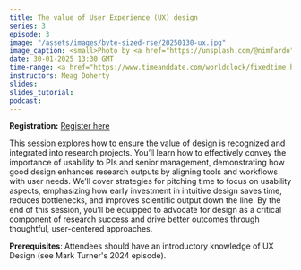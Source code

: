 ```yaml
---
title: The value of User Experience (UX) design
series: 3
episode: 3
image: "/assets/images/byte-sized-rse/20250130-ux.jpg"
image_caption: <small>Photo by <a href="https://unsplash.com/@nimfardo">Max Shturma</a> on <a href="https://unsplash.com/photos/black-and-gray-electronic-devices-aDw8cieHv-c">Unsplash</a></small>
date: 30-01-2025 13:30 GMT
time-range: <a href="https://www.timeanddate.com/worldclock/fixedtime.html?msg=Byte-sized+RSE%3A+The+value+of+User+Experience+%28UX%29+design&iso=20250130T1330&p1=136&ah=1&am=30" target="_blank" rel="noopener noreferrer">13:30-15:00 GMT</a>
instructors: Meag Doherty
slides: 
slides_tutorial: 
podcast: 
---
```


<strong>Registration:</strong> <a href="https://forms.gle/chtox7ov2TZGQn1D6"
target="_blank" rel="noopener noreferrer">Register here</a>

This session explores how to ensure the value of design is recognized and integrated into research projects.
You’ll learn how to effectively convey the importance of usability to PIs and senior management, demonstrating how good design enhances research outputs by aligning tools and workflows with user needs.
We’ll cover strategies for pitching time to focus on usability aspects, emphasizing how early investment in intuitive design saves time, reduces bottlenecks, and improves scientific output down the line. 
By the end of this session, you’ll be equipped to advocate for design as a critical component of research success and drive better outcomes through thoughtful, user-centered approaches.

**Prerequisites**: Attendees should have an introductory knowledge of UX Design (see Mark Turner's 2024 episode).